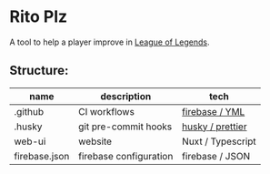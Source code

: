 # Rito Plz

A tool to help a player improve in [League of Legends](https://euw.leagueoflegends.com/en-gb/).

## Structure:

| name          | description            | tech                                                                               |
| ------------- | ---------------------- | ---------------------------------------------------------------------------------- |
| .github       | CI workflows           | [firebase / YML](https://console.firebase.google.com/u/0/project/ritoplz/overview) |
| .husky        | git pre-commit hooks   | [husky / prettier](https://prettier.io/docs/en/install.html#git-hooks)             |
| web-ui        | website                | Nuxt / Typescript                                                                  |
| firebase.json | firebase configuration | firebase / JSON                                                                    |

